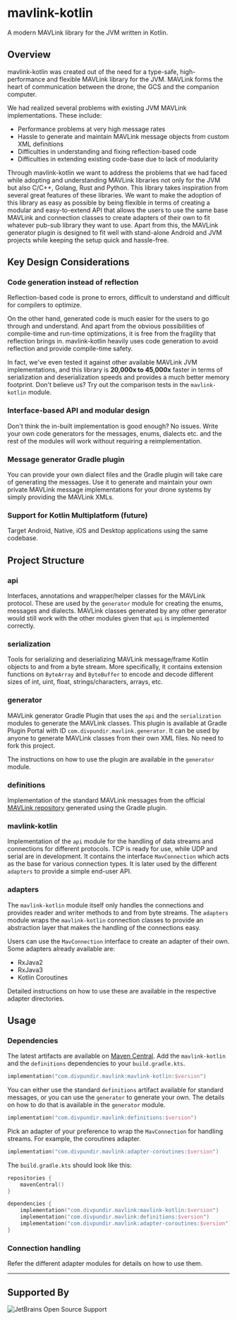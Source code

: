 # mavlink-kotlin

A modern MAVLink library for the JVM written in Kotlin.

## Overview

mavlink-kotlin was created out of the need for a type-safe, high-performance and flexible MAVLink library for the JVM.
MAVLink forms the heart of communication between the drone, the GCS and the companion computer.

We had realized several problems with existing JVM MAVLink implementations. These include:
- Performance problems at very high message rates
- Hassle to generate and maintain MAVLink message objects from custom XML definitions
- Difficulties in understanding and fixing reflection-based code
- Difficulties in extending existing code-base due to lack of modularity

Through mavlink-kotlin we want to address the problems that we had faced while adopting and understanding MAVLink
libraries not only for the JVM but also C/C++, Golang, Rust and Python. This library takes inspiration from several
great features of these libraries. We want to make the adoption of this library as easy as possible by being flexible in
terms of creating a modular and easy-to-extend API that allows the users to use the same base MAVLink and connection
classes to create adapters of their own to fit whatever pub-sub library they want to use. Apart from this, the MAVLink
generator plugin is designed to fit well with stand-alone Android and JVM projects while keeping the setup quick and
hassle-free.

## Key Design Considerations

### Code generation instead of reflection
Reflection-based code is prone to errors, difficult to understand and difficult for compilers to optimize.

On the other hand, generated code is much easier for the users to go through and understand. And apart from the obvious
possibilities of compile-time and run-time optimizations, it is free from the fragility that reflection brings in.
mavlink-kotlin heavily uses code generation to avoid reflection and provide compile-time safety.

In fact, we've even tested it against other available MAVLink JVM implementations, and this library is **20,000x to
45,000x** faster in terms of serialization and deserialization speeds and provides a much better memory footprint. Don't
believe us? Try out the comparison tests in the `mavlink-kotlin` module.

### Interface-based API and modular design
Don't think the in-built implementation is good enough? No issues. Write your own code generators for the messages,
enums, dialects etc. and the rest of the modules will work without requiring a reimplementation.

### Message generator Gradle plugin
You can provide your own dialect files and the Gradle plugin will take care of generating the messages. Use it to
generate and maintain your own private MAVLink message implementations for your drone systems by simply providing the
MAVLink XMLs.

### Support for Kotlin Multiplatform (future)
Target Android, Native, iOS and Desktop applications using the same codebase.

## Project Structure

### api
Interfaces, annotations and wrapper/helper classes for the MAVLink protocol. These are used by the `generator` module
for creating the enums, messages and dialects. MAVLink classes generated by any other generator would still work with
the other modules given that `api` is implemented correctly. 

### serialization
Tools for serializing and deserializing MAVLink message/frame Kotlin objects to and from a byte stream. More
specifically, it contains extension functions on `ByteArray` and `ByteBuffer` to encode and decode different sizes of
int, uint, float, strings/characters, arrays, etc.

### generator
MAVLink generator Gradle Plugin that uses the `api` and the `serialization` modules to generate the MAVLink classes. 
This plugin is available at Gradle Plugin Portal with ID `com.divpundir.mavlink.generator`. It can be used by anyone
to generate MAVLink classes from their own XML files. No need to fork this project.

The instructions on how to use the plugin are available in the `generator` module.

### definitions
Implementation of the standard MAVLink messages from the official
[MAVLink repository](https://github.com/mavlink/mavlink) generated using the Gradle plugin.

### mavlink-kotlin
Implementation of the `api` module for the handling of data streams and connections for different protocols. TCP is
ready for use, while UDP and serial are in development. It contains the interface `MavConnection` which acts as the base
for various connection types. It is later used by the different `adapters` to provide a simple end-user API.

### adapters
The `mavlink-kotlin` module itself only handles the connections and provides reader and writer methods to and from byte
streams. The `adapters` module wraps the `mavlink-kotlin` connection classes to provide an abstraction layer that makes
the handling of the connections easy.

Users can use the `MavConnection` interface to create an adapter of their own. Some adapters already available are:
- RxJava2
- RxJava3
- Kotlin Coroutines

Detailed instructions on how to use these are available in the respective adapter directories.

## Usage

### Dependencies
The latest artifacts are available on [Maven Central](https://central.sonatype.com/namespace/com.divpundir.mavlink).
Add the `mavlink-kotlin` and the `definitions` dependencies to your `build.gradle.kts`.

```kotlin
implementation("com.divpundir.mavlink:mavlink-kotlin:$version")
```

You can either use the standard `definitions` artifact available for standard messages, or you can use the `generator`
to generate your own. The details on how to do that is available in the `generator` module.

```kotlin
implementation("com.divpundir.mavlink:definitions:$version")
```

Pick an adapter of your preference to wrap the `MavConnection` for handling streams. For example, the coroutines
adapter.

```kotlin
implementation("com.divpundir.mavlink:adapter-coroutines:$version")
```

The `build.gradle.kts` should look like this:

```kotlin
repositories {
    mavenCentral()
}

dependencies { 
    implementation("com.divpundir.mavlink:mavlink-kotlin:$version")
    implementation("com.divpundir.mavlink:definitions:$version")
    implementation("com.divpundir.mavlink:adapter-coroutines:$version")
}
```

### Connection handling
Refer the different adapter modules for details on how to use them.

---

## Supported By

![JetBrains Open Source Support](https://resources.jetbrains.com/storage/products/company/brand/logos/jb_beam.svg)
